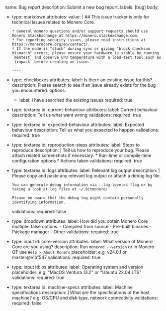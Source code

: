 name: Bug report
description: Submit a new bug report.
labels: [bug]
body:
  - type: markdown
    attributes:
      value: |
        ## This issue tracker is only for technical issues related to Monero Core.

        * General monero questions and/or support requests should use Monero StackExchange at https://monero.stackexchange.com.
        * For reporting security issues, please read instructions at https://monerocore.org/en/contact/.
        * If the node is "stuck" during sync or giving "block checksum mismatch" errors, please ensure your hardware is stable by running `memtest` and observe CPU temperature with a load-test tool such as `linpack` before creating an issue.

        ----
  - type: checkboxes
    attributes:
      label: Is there an existing issue for this?
      description: Please search to see if an issue already exists for the bug you encountered.
      options:
      - label: I have searched the existing issues
        required: true
  - type: textarea
    id: current-behaviour
    attributes:
      label: Current behaviour
      description: Tell us what went wrong
    validations:
      required: true
  - type: textarea
    id: expected-behaviour
    attributes:
      label: Expected behaviour
      description: Tell us what you expected to happen
    validations:
      required: true
  - type: textarea
    id: reproduction-steps
    attributes:
      label: Steps to reproduce
      description: |
        Tell us how to reproduce your bug. Please attach related screenshots if necessary.
        * Run-time or compile-time configuration options
        * Actions taken
    validations:
      required: true
  - type: textarea
    id: logs
    attributes:
      label: Relevant log output
      description: |
        Please copy and paste any relevant log output or attach a debug log file.

        You can generate debug information via --log-level=4 flag or by taking a look at log files at ~/.bitmonero/

        Please be aware that the debug log might contain personally identifying information.
    validations:
      required: false
  - type: dropdown
    attributes:
      label: How did you obtain Monero Core
      multiple: false
      options:
        - Compiled from source
        - Pre-built binaries
        - Package manager
        - Other
    validations:
      required: true
  - type: input
    id: core-version
    attributes:
      label: What version of Monero Core are you using?
      description: Run `monerod --version` or in Monero-QT use `Help > About Monero`
      placeholder: e.g. v24.0.1 or master@e1bf547
    validations:
      required: true
  - type: input
    id: os
    attributes:
      label: Operating system and version
      placeholder: e.g. "MacOS Ventura 13.2" or "Ubuntu 22.04 LTS"
    validations:
      required: true
  - type: textarea
    id: machine-specs
    attributes:
      label: Machine specifications
      description: |
        What are the specifications of the host machine?
        e.g. OS/CPU and disk type, network connectivity
    validations:
      required: false
